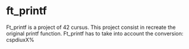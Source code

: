 # ft_printf
Ft_printf is a project of 42 cursus.
This project consist in recreate the original printf function.
Ft_printf has to take into account the conversion: cspdiuxX%
